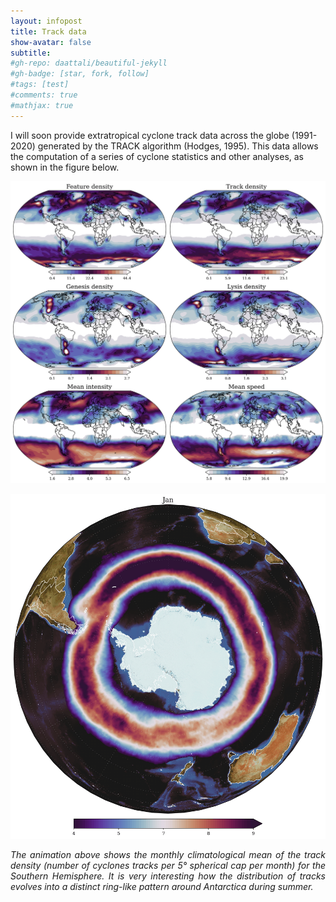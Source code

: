 ```yaml
---
layout: infopost
title: Track data
show-avatar: false
subtitle:
#gh-repo: daattali/beautiful-jekyll
#gh-badge: [star, fork, follow]
#tags: [test]
#comments: true
#mathjax: true
---
```

I will soon provide extratropical cyclone track data across the globe (1991-2020) generated by the TRACK algorithm (Hodges, 1995). This data allows the computation of a series of cyclone statistics and other analyses, as shown in the figure below.

![Cyclone statistics](/assets/img/stats_cyc_global.png)


![Track densities SH](/assets/img/teste_cycden.gif)
<div style="text-align: justify"><i>The animation above shows the monthly climatological mean of the track density (number of cyclones tracks per 5° spherical cap per month) for the Southern Hemisphere.
It is very interesting how the distribution of tracks evolves into a distinct ring-like pattern around Antarctica during summer.</i></div>



